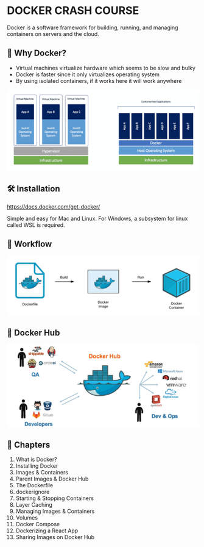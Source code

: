 # DOCKER CRASH COURSE

Docker is a software framework for building, running, and managing containers on servers and the cloud.

## 🤔 Why Docker?

- Virtual machines virtualize hardware which seems to be slow and bulky
- Docker is faster since it only virtualizes operating system
- By using isolated containers, if it works here it will work anywhere

<img src="./images/docker-vs-vm.png" alt="Docker vs virtual machines">

## 🛠 Installation

https://docs.docker.com/get-docker/

Simple and easy for Mac and Linux. For Windows, a subsystem for linux called WSL is required.

## 📝 Workflow

<img src="./images/workflow.jpg" alt="Docker workflow">

## 🐳 Docker Hub

<img src="./images/docker-hub.jpg" alt="Docker hub">

## 📖 Chapters

1. What is Docker?
1. Installing Docker
1. Images & Containers
1. Parent Images & Docker Hub
1. The Dockerfile
1. dockerignore
1. Starting & Stopping Containers
1. Layer Caching
1. Managing Images & Containers
1. Volumes
1. Docker Compose
1. Dockerizing a React App
1. Sharing Images on Docker Hub

